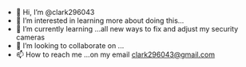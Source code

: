 - 👋 Hi, I’m @clark296043
- 👀 I’m interested in learning more about doing this...
- 🌱 I’m currently learning ...all new ways to fix and adjust my security cameras
- 💞️ I’m looking to collaborate on ...
- 📫 How to reach me ...on my email clark296043@gmail.com

<!---
clark296043/clark296043 is a ✨ special ✨ repository because its `README.md` (this file) appears on your GitHub profile.
You can click the Preview link to take a look at your changes.
--->

